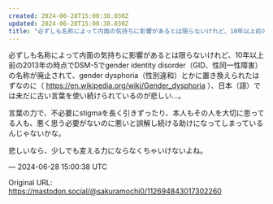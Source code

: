 ```yaml
---
created: 2024-06-28T15:00:38.030Z
updated: 2024-06-28T15:00:38.030Z
title: "必ずしも名称によって内面の気持ちに影響があるとは限らないけれど、10年以上前の2[...]"
---
```


<p>必ずしも名称によって内面の気持ちに影響があるとは限らないけれど、10年以上前の2013年の時点でDSM-5でgender identity disorder（GID、性同一性障害）の名称が廃止されて、gender dysphoria（性別違和）とかに置き換えられたはずなのに（ <a href="https://en.wikipedia.org/wiki/Gender_dysphoria" target="_blank" rel="nofollow noopener" translate="no"><span class="invisible">https://</span><span class="ellipsis">en.wikipedia.org/wiki/Gender_d</span><span class="invisible">ysphoria</span></a> ）、日本（語）では未だに古い言葉を使い続けられているのが悲しい…。</p><p>言葉の力で、不必要にstigmaを長く引きずったり、本人もその人を大切に思ってる人も、悪く思う必要がないのに悪いと誤解し続ける助けになってしまっているんじゃないかな。</p><p>悲しいなら、少しでも変える力にならなくちゃいけないよね。</p>

&mdash; 2024-06-28 15:00:38 UTC

Original URL: https://mastodon.social/@sakuramochi0/112694843017302260
